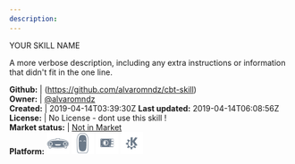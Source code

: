 ```yaml
---
description: 
---
```

YOUR SKILL NAME

A more verbose description, including any extra instructions or
information that didn't fit in the one line.

**Github:** | (https://github.com/alvaromndz/cbt-skill)  
**Owner:** | [@alvaromndz](https://github.com/alvaromndz)  
**Created:** | 2019-04-14T03:39:30Z  **Last updated:** 2019-04-14T06:08:56Z  
**License:** | No License - dont use this skill !  
**Market status:** | [Not in Market](https://market.mycroft.ai/skill/)  
**Platform:**   ![](.gitbook/assets/mark-1-icon.png)  ![](.gitbook/assets/mark-2-icon.png)  ![](.gitbook/assets/picroft-icon.png)  ![](.gitbook/assets/kde.png)   
